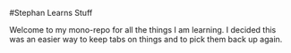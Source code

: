 #Stephan Learns Stuff

Welcome to my mono-repo for all the things I am learning. I decided this was an easier way to keep tabs on things and to pick them back up again.
